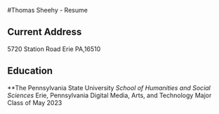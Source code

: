 #Thomas Sheehy - Resume

## **Current Address**
5720 Station Road
Erie PA,16510

## **Education**
**The Pennsylvania State University
*School of Humanities and Social Sciences*                                                                                                             Erie, Pennsylvania
Digital Media, Arts, and Technology Major                                                                                                              Class of May 2023


